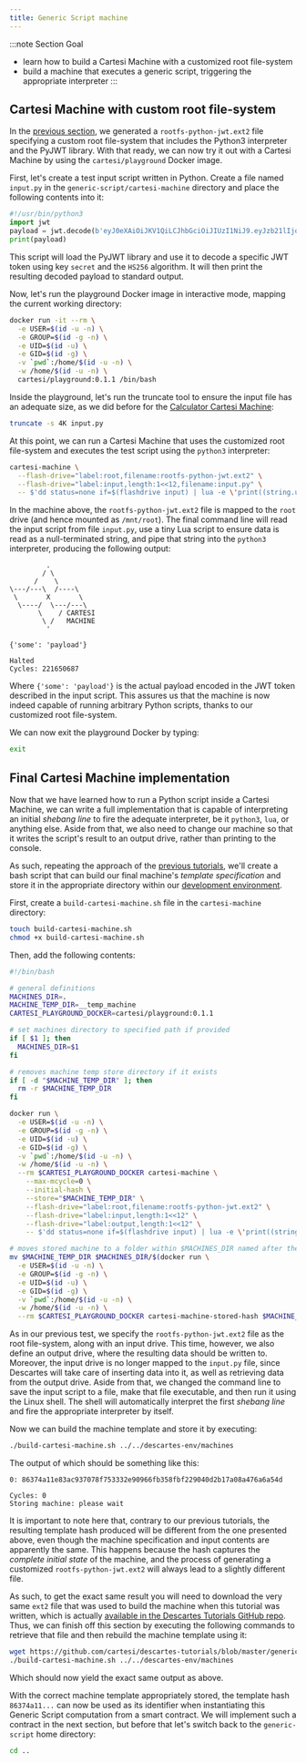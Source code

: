 ```yaml
---
title: Generic Script machine
---
```


:::note Section Goal
- learn how to build a Cartesi Machine with a customized root file-system
- build a machine that executes a generic script, triggering the appropriate interpreter
:::


## Cartesi Machine with custom root file-system

In the [previous section](../custom-rootfs), we generated a `rootfs-python-jwt.ext2` file specifying a custom root file-system that includes the Python3 interpreter and the PyJWT library. With that ready, we can now try it out with a Cartesi Machine by using the `cartesi/playground` Docker image.

First, let's create a test input script written in Python. Create a file named `input.py` in the `generic-script/cartesi-machine` directory and place the following contents into it:

```python
#!/usr/bin/python3
import jwt
payload = jwt.decode(b'eyJ0eXAiOiJKV1QiLCJhbGciOiJIUzI1NiJ9.eyJzb21lIjoicGF5bG9hZCJ9.Joh1R2dYzkRvDkqv3sygm5YyK8Gi4ShZqbhK2gxcs2U', 'secret', algorithms=['HS256'])
print(payload)
```

This script will load the PyJWT library and use it to decode a specific JWT token using key `secret` and the `HS256` algorithm. It will then print the resulting decoded payload to standard output.

Now, let's run the playground Docker image in interactive mode, mapping the current working directory:

```bash
docker run -it --rm \
  -e USER=$(id -u -n) \
  -e GROUP=$(id -g -n) \
  -e UID=$(id -u) \
  -e GID=$(id -g) \
  -v `pwd`:/home/$(id -u -n) \
  -w /home/$(id -u -n) \
  cartesi/playground:0.1.1 /bin/bash
```

Inside the playground, let's run the truncate tool to ensure the input file has an adequate size, as we did before for the [Calculator Cartesi Machine](../../calculator/cartesi-machine#performing-calculations-with-a-cartesi-machine):

```bash
truncate -s 4K input.py
```

At this point, we can run a Cartesi Machine that uses the customized root file-system and executes the test script using the `python3` interpreter:

```bash
cartesi-machine \
  --flash-drive="label:root,filename:rootfs-python-jwt.ext2" \
  --flash-drive="label:input,length:1<<12,filename:input.py" \
  -- $'dd status=none if=$(flashdrive input) | lua -e \'print((string.unpack("z",  io.read("a"))))\' | python3'
```

In the machine above, the `rootfs-python-jwt.ext2` file is mapped to the `root` drive (and hence mounted as `/mnt/root`). The final command line will read the input script from file `input.py`, use a tiny Lua script to ensure data is read as a null-terminated string, and pipe that string into the `python3` interpreter, producing the following output:

```
         .
        / \
      /    \
\---/---\  /----\
 \       X       \
  \----/  \---/---\
       \    / CARTESI
        \ /   MACHINE
         '

{'some': 'payload'}

Halted
Cycles: 221650687
```

Where `{'some': 'payload'}` is the actual payload encoded in the JWT token described in the input script. This assures us that the machine is now indeed capable of running arbitrary Python scripts, thanks to our customized root file-system.

We can now exit the playground Docker by typing:

```bash
exit
```

## Final Cartesi Machine implementation

Now that we have learned how to run a Python script inside a Cartesi Machine, we can write a full implementation that is capable of interpreting an initial *shebang line* to fire the adequate interpreter, be it `python3`, `lua`, or anything else. Aside from that, we also need to change our machine so that it writes the script's result to an output drive, rather than printing to the console.

As such, repeating the approach of the [previous tutorials](../../helloworld/cartesi-machine#cartesi-machine-for-the-hello-world-dapp), we'll create a bash script that can build our final machine's *template specification* and store it in the appropriate directory within our [development environment](../../descartes-env).

First, create a `build-cartesi-machine.sh` file in the `cartesi-machine` directory:

```bash
touch build-cartesi-machine.sh
chmod +x build-cartesi-machine.sh
```

Then, add the following contents:

```bash
#!/bin/bash

# general definitions
MACHINES_DIR=.
MACHINE_TEMP_DIR=__temp_machine
CARTESI_PLAYGROUND_DOCKER=cartesi/playground:0.1.1

# set machines directory to specified path if provided
if [ $1 ]; then
  MACHINES_DIR=$1
fi

# removes machine temp store directory if it exists
if [ -d "$MACHINE_TEMP_DIR" ]; then
  rm -r $MACHINE_TEMP_DIR
fi

docker run \
  -e USER=$(id -u -n) \
  -e GROUP=$(id -g -n) \
  -e UID=$(id -u) \
  -e GID=$(id -g) \
  -v `pwd`:/home/$(id -u -n) \
  -w /home/$(id -u -n) \
  --rm $CARTESI_PLAYGROUND_DOCKER cartesi-machine \
    --max-mcycle=0 \
    --initial-hash \
    --store="$MACHINE_TEMP_DIR" \
    --flash-drive="label:root,filename:rootfs-python-jwt.ext2" \
    --flash-drive="label:input,length:1<<12" \
    --flash-drive="label:output,length:1<<12" \
    -- $'dd status=none if=$(flashdrive input) | lua -e \'print((string.unpack("z",  io.read("a"))))\' > /input_script ; chmod +x /input_script ; /input_script | dd status=none of=$(flashdrive output)'

# moves stored machine to a folder within $MACHINES_DIR named after the machine's hash
mv $MACHINE_TEMP_DIR $MACHINES_DIR/$(docker run \
  -e USER=$(id -u -n) \
  -e GROUP=$(id -g -n) \
  -e UID=$(id -u) \
  -e GID=$(id -g) \
  -v `pwd`:/home/$(id -u -n) \
  -w /home/$(id -u -n) \
  --rm $CARTESI_PLAYGROUND_DOCKER cartesi-machine-stored-hash $MACHINE_TEMP_DIR/)
```

As in our previous test, we specify the `rootfs-python-jwt.ext2` file as the root file-system, along with an input drive. This time, however, we also define an output drive, where the resulting data should be written to. Moreover, the input drive is  no longer mapped to the `input.py` file, since Descartes will take care of inserting data into it, as well as retrieving data from the output drive. Aside from that, we changed the command line to save the input script to a file, make that file executable, and then run it using the Linux shell. The shell will automatically interpret the first *shebang line* and fire the appropriate interpreter by itself.

Now we can build the machine template and store it by executing:

```bash
./build-cartesi-machine.sh ../../descartes-env/machines
```

The output of which should be something like this:

```
0: 86374a11e83ac937078f753332e90966fb358fbf229040d2b17a08a476a6a54d

Cycles: 0
Storing machine: please wait
```

It is important to note here that, contrary to our previous tutorials, the resulting template hash produced will be different from the one presented above, even though the machine specification and input contents are apparently the same. This happens because the hash captures the *complete initial state* of the machine, and the process of generating a customized `rootfs-python-jwt.ext2` will always lead to a slightly different file.

As such, to get the exact same result you will need to download the very same `ext2` file that was used to build the machine when this tutorial was written, which is actually [available in the Descartes Tutorials GitHub repo](https://github.com/cartesi/descartes-tutorials/tree/master/generic-script/cartesi-machine). Thus, we can finish off this section by executing the following commands to retrieve that file and then rebuild the machine template using it:

```bash
wget https://github.com/cartesi/descartes-tutorials/blob/master/generic-script/cartesi-machine/rootfs-python-jwt.ext2
./build-cartesi-machine.sh ../../descartes-env/machines
```

Which should now yield the exact same output as above.

With the correct machine template appropriately stored, the template hash `86374a11...`  can now be used as its identifier when instantiating this Generic Script computation from a smart contract. We will implement such a contract in the next section, but before that let's switch back to the `generic-script` home directory:

```bash
cd ..
```
